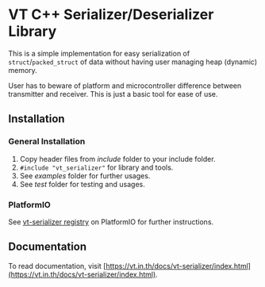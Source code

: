 # VT C++ Serializer/Deserializer Library

This is a simple implementation for easy serialization of `struct`/`packed_struct` of data 
without having user managing heap (dynamic) memory.

User has to beware of platform and microcontroller difference between transmitter and receiver. 
This is just a basic tool for ease of use.

## Installation

### General Installation

1. Copy header files from *include* folder to your include folder.
2. `#include "vt_serializer"` for library and tools.
3. See *examples* folder for further usages.
4. See *test* folder for testing and usages.

### PlatformIO

See [vt-serializer registry](https://registry.platformio.org/libraries/vtneil/vt-serializer) on PlatformIO for further
instructions.

## Documentation

To read documentation, visit [https://vt.in.th/docs/vt-serializer/index.html](https://vt.in.th/docs/vt-serializer/index.html).
